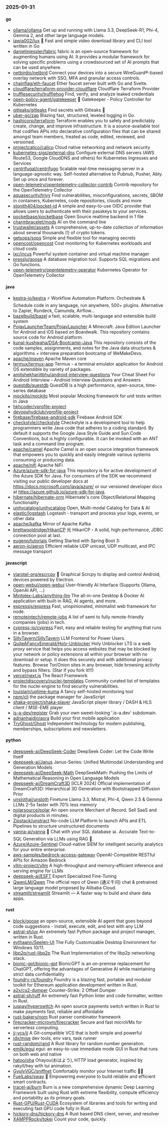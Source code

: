 ### 2025-01-31

#### go
* [ollama/ollama](https://github.com/ollama/ollama) Get up and running with Llama 3.3, DeepSeek-R1, Phi-4, Gemma 2, and other large language models.
* [iawia002/lux](https://github.com/iawia002/lux) 👾 Fast and simple video download library and CLI tool written in Go
* [danielmiessler/fabric](https://github.com/danielmiessler/fabric) fabric is an open-source framework for augmenting humans using AI. It provides a modular framework for solving specific problems using a crowdsourced set of AI prompts that can be used anywhere.
* [netbirdio/netbird](https://github.com/netbirdio/netbird) Connect your devices into a secure WireGuard®-based overlay network with SSO, MFA and granular access controls.
* [chainflag/eth-faucet](https://github.com/chainflag/eth-faucet) Ether faucet server built with Go and Svelte.
* [cloudflare/terraform-provider-cloudflare](https://github.com/cloudflare/terraform-provider-cloudflare) Cloudflare Terraform Provider
* [trufflesecurity/trufflehog](https://github.com/trufflesecurity/trufflehog) Find, verify, and analyze leaked credentials
* [open-policy-agent/gatekeeper](https://github.com/open-policy-agent/gatekeeper) 🐊 Gatekeeper - Policy Controller for Kubernetes
* [gitleaks/gitleaks](https://github.com/gitleaks/gitleaks) Find secrets with Gitleaks 🔑
* [uber-go/zap](https://github.com/uber-go/zap) Blazing fast, structured, leveled logging in Go.
* [hashicorp/terraform](https://github.com/hashicorp/terraform) Terraform enables you to safely and predictably create, change, and improve infrastructure. It is a source-available tool that codifies APIs into declarative configuration files that can be shared amongst team members, treated as code, edited, reviewed, and versioned.
* [projectcalico/calico](https://github.com/projectcalico/calico) Cloud native networking and network security
* [kubernetes-sigs/external-dns](https://github.com/kubernetes-sigs/external-dns) Configure external DNS servers (AWS Route53, Google CloudDNS and others) for Kubernetes Ingresses and Services
* [centrifugal/centrifugo](https://github.com/centrifugal/centrifugo) Scalable real-time messaging server in a language-agnostic way. Self-hosted alternative to Pubnub, Pusher, Ably. Set up once and forever.
* [open-telemetry/opentelemetry-collector-contrib](https://github.com/open-telemetry/opentelemetry-collector-contrib) Contrib repository for the OpenTelemetry Collector
* [aquasecurity/trivy](https://github.com/aquasecurity/trivy) Find vulnerabilities, misconfigurations, secrets, SBOM in containers, Kubernetes, code repositories, clouds and more
* [stonith404/pocket-id](https://github.com/stonith404/pocket-id) A simple and easy-to-use OIDC provider that allows users to authenticate with their passkeys to your services.
* [pocketbase/pocketbase](https://github.com/pocketbase/pocketbase) Open Source realtime backend in 1 file
* [charmbracelet/mods](https://github.com/charmbracelet/mods) AI on the command line
* [trustwallet/assets](https://github.com/trustwallet/assets) A comprehensive, up-to-date collection of information about several thousands (!) of crypto tokens.
* [getsops/sops](https://github.com/getsops/sops) Simple and flexible tool for managing secrets
* [opencost/opencost](https://github.com/opencost/opencost) Cost monitoring for Kubernetes workloads and cloud costs
* [lxc/incus](https://github.com/lxc/incus) Powerful system container and virtual machine manager
* [pressly/goose](https://github.com/pressly/goose) A database migration tool. Supports SQL migrations and Go functions.
* [open-telemetry/opentelemetry-operator](https://github.com/open-telemetry/opentelemetry-operator) Kubernetes Operator for OpenTelemetry Collector

#### java
* [kestra-io/kestra](https://github.com/kestra-io/kestra) ⚡ Workflow Automation Platform. Orchestrate & Schedule code in any language, run anywhere, 500+ plugins. Alternative to Zapier, Rundeck, Camunda, Airflow...
* [bazelbuild/bazel](https://github.com/bazelbuild/bazel) a fast, scalable, multi-language and extensible build system
* [PojavLauncherTeam/PojavLauncher](https://github.com/PojavLauncherTeam/PojavLauncher) A Minecraft: Java Edition Launcher for Android and iOS based on Boardwalk. This repository contains source code for Android platform.
* [kunal-kushwaha/DSA-Bootcamp-Java](https://github.com/kunal-kushwaha/DSA-Bootcamp-Java) This repository consists of the code samples, assignments, and notes for the Java data structures & algorithms + interview preparation bootcamp of WeMakeDevs.
* [apache/maven](https://github.com/apache/maven) Apache Maven core
* [termux/termux-app](https://github.com/termux/termux-app) Termux - a terminal emulator application for Android OS extendible by variety of packages.
* [amitshekhariitbhu/android-interview-questions](https://github.com/amitshekhariitbhu/android-interview-questions) Your Cheat Sheet For Android Interview - Android Interview Questions and Answers
* [questdb/questdb](https://github.com/questdb/questdb) QuestDB is a high performance, open-source, time-series database
* [mockito/mockito](https://github.com/mockito/mockito) Most popular Mocking framework for unit tests written in Java
* [hkhcoder/vprofile-project](https://github.com/hkhcoder/vprofile-project)
* [devopshydclub/vprofile-project](https://github.com/devopshydclub/vprofile-project)
* [firebase/firebase-android-sdk](https://github.com/firebase/firebase-android-sdk) Firebase Android SDK
* [checkstyle/checkstyle](https://github.com/checkstyle/checkstyle) Checkstyle is a development tool to help programmers write Java code that adheres to a coding standard. By default it supports the Google Java Style Guide and Sun Code Conventions, but is highly configurable. It can be invoked with an ANT task and a command line program.
* [apache/camel](https://github.com/apache/camel) Apache Camel is an open source integration framework that empowers you to quickly and easily integrate various systems consuming or producing data.
* [apache/nifi](https://github.com/apache/nifi) Apache NiFi
* [Azure/azure-sdk-for-java](https://github.com/Azure/azure-sdk-for-java) This repository is for active development of the Azure SDK for Java. For consumers of the SDK we recommend visiting our public developer docs at https://docs.microsoft.com/java/azure/ or our versioned developer docs at https://azure.github.io/azure-sdk-for-java.
* [hibernate/hibernate-orm](https://github.com/hibernate/hibernate-orm) Hibernate's core Object/Relational Mapping functionality
* [unitycatalog/unitycatalog](https://github.com/unitycatalog/unitycatalog) Open, Multi-modal Catalog for Data & AI
* [elastic/logstash](https://github.com/elastic/logstash) Logstash - transport and process your logs, events, or other data
* [apache/kafka](https://github.com/apache/kafka) Mirror of Apache Kafka
* [brettwooldridge/HikariCP](https://github.com/brettwooldridge/HikariCP) 光 HikariCP・A solid, high-performance, JDBC connection pool at last.
* [eugenp/tutorials](https://github.com/eugenp/tutorials) Getting Started with Spring Boot 3:
* [aeron-io/aeron](https://github.com/aeron-io/aeron) Efficient reliable UDP unicast, UDP multicast, and IPC message transport

#### javascript
* [viarotel-org/escrcpy](https://github.com/viarotel-org/escrcpy) 📱 Graphical Scrcpy to display and control Android, devices powered by Electron.
* [open-webui/open-webui](https://github.com/open-webui/open-webui) User-friendly AI Interface (Supports Ollama, OpenAI API, ...)
* [Mintplex-Labs/anything-llm](https://github.com/Mintplex-Labs/anything-llm) The all-in-one Desktop & Docker AI application with built-in RAG, AI agents, and more.
* [expressjs/express](https://github.com/expressjs/express) Fast, unopinionated, minimalist web framework for node.
* [remoteintech/remote-jobs](https://github.com/remoteintech/remote-jobs) A list of semi to fully remote-friendly companies (jobs) in tech.
* [cypress-io/cypress](https://github.com/cypress-io/cypress) Fast, easy and reliable testing for anything that runs in a browser.
* [SillyTavern/SillyTavern](https://github.com/SillyTavern/SillyTavern) LLM Frontend for Power Users.
* [QuiteAFancyEmerald/Holy-Unblocker](https://github.com/QuiteAFancyEmerald/Holy-Unblocker) Holy Unblocker LTS is a web proxy service that helps you access websites that may be blocked by your network or policy extensions all within your browser with no download or setup. It does this securely and with additional privacy features. Browse Tor/Onion sites in any browser, hide browsing activity and bypass filters. (Star if you fork it!!!)
* [vercel/next.js](https://github.com/vercel/next.js) The React Framework
* [projectdiscovery/nuclei-templates](https://github.com/projectdiscovery/nuclei-templates) Community curated list of templates for the nuclei engine to find security vulnerabilities.
* [louislam/uptime-kuma](https://github.com/louislam/uptime-kuma) A fancy self-hosted monitoring tool
* [npm/cli](https://github.com/npm/cli) the package manager for JavaScript
* [shaka-project/shaka-player](https://github.com/shaka-project/shaka-player) JavaScript player library / DASH & HLS client / MSE-EME player
* [is-a-dev/register](https://github.com/is-a-dev/register) Grab your own sweet-looking '.is-a.dev' subdomain.
* [adrianhajdin/aora](https://github.com/adrianhajdin/aora) Build your first mobile application
* [TryGhost/Ghost](https://github.com/TryGhost/Ghost) Independent technology for modern publishing, memberships, subscriptions and newsletters.

#### python
* [deepseek-ai/DeepSeek-Coder](https://github.com/deepseek-ai/DeepSeek-Coder) DeepSeek Coder: Let the Code Write Itself
* [deepseek-ai/Janus](https://github.com/deepseek-ai/Janus) Janus-Series: Unified Multimodal Understanding and Generation Models
* [deepseek-ai/DeepSeek-Math](https://github.com/deepseek-ai/DeepSeek-Math) DeepSeekMath: Pushing the Limits of Mathematical Reasoning in Open Language Models
* [deepseek-ai/DreamCraft3D](https://github.com/deepseek-ai/DreamCraft3D) [ICLR 2024] Official implementation of DreamCraft3D: Hierarchical 3D Generation with Bootstrapped Diffusion Prior
* [unslothai/unsloth](https://github.com/unslothai/unsloth) Finetune Llama 3.3, Mistral, Phi-4, Qwen 2.5 & Gemma LLMs 2-5x faster with 70% less memory
* [polarsource/polar](https://github.com/polarsource/polar) An open source Merchant of Record. Sell SaaS and digital products in minutes.
* [Zipstack/unstract](https://github.com/Zipstack/unstract) No-code LLM Platform to launch APIs and ETL Pipelines to structure unstructured documents
* [vanna-ai/vanna](https://github.com/vanna-ai/vanna) 🤖 Chat with your SQL database 📊. Accurate Text-to-SQL Generation via LLMs using RAG 🔄.
* [Azure/Azure-Sentinel](https://github.com/Azure/Azure-Sentinel) Cloud-native SIEM for intelligent security analytics for your entire enterprise.
* [aws-samples/bedrock-access-gateway](https://github.com/aws-samples/bedrock-access-gateway) OpenAI-Compatible RESTful APIs for Amazon Bedrock
* [vllm-project/vllm](https://github.com/vllm-project/vllm) A high-throughput and memory-efficient inference and serving engine for LLMs
* [deepseek-ai/ESFT](https://github.com/deepseek-ai/ESFT) Expert Specialized Fine-Tuning
* [QwenLM/Qwen](https://github.com/QwenLM/Qwen) The official repo of Qwen (通义千问) chat & pretrained large language model proposed by Alibaba Cloud.
* [streamlit/streamlit](https://github.com/streamlit/streamlit) Streamlit — A faster way to build and share data apps.

#### rust
* [block/goose](https://github.com/block/goose) an open-source, extensible AI agent that goes beyond code suggestions - install, execute, edit, and test with any LLM
* [astral-sh/uv](https://github.com/astral-sh/uv) An extremely fast Python package and project manager, written in Rust.
* [eythaann/Seelen-UI](https://github.com/eythaann/Seelen-UI) The Fully Customizable Desktop Environment for Windows 10/11.
* [libp2p/rust-libp2p](https://github.com/libp2p/rust-libp2p) The Rust Implementation of the libp2p networking stack.
* [bionic-gpt/bionic-gpt](https://github.com/bionic-gpt/bionic-gpt) BionicGPT is an on-premise replacement for ChatGPT, offering the advantages of Generative AI while maintaining strict data confidentiality
* [foundry-rs/foundry](https://github.com/foundry-rs/foundry) Foundry is a blazing fast, portable and modular toolkit for Ethereum application development written in Rust.
* [a2x/cs2-dumper](https://github.com/a2x/cs2-dumper) Counter-Strike: 2 Offset Dumper
* [astral-sh/ruff](https://github.com/astral-sh/ruff) An extremely fast Python linter and code formatter, written in Rust.
* [juspay/hyperswitch](https://github.com/juspay/hyperswitch) An open source payments switch written in Rust to make payments fast, reliable and affordable
* [rust-bakery/nom](https://github.com/rust-bakery/nom) Rust parser combinator framework
* [firecracker-microvm/firecracker](https://github.com/firecracker-microvm/firecracker) Secure and fast microVMs for serverless computing.
* [jj-vcs/jj](https://github.com/jj-vcs/jj) A Git-compatible VCS that is both simple and powerful
* [jdx/mise](https://github.com/jdx/mise) dev tools, env vars, task runner
* [rust-random/rand](https://github.com/rust-random/rand) A Rust library for random number generation.
* [emilk/egui](https://github.com/emilk/egui) egui: an easy-to-use immediate mode GUI in Rust that runs on both web and native
* [hatoo/oha](https://github.com/hatoo/oha) Ohayou(おはよう), HTTP load generator, inspired by rakyll/hey with tui animation.
* [GyulyVGC/sniffnet](https://github.com/GyulyVGC/sniffnet) Comfortably monitor your Internet traffic 🕵️‍♂️
* [FuelLabs/sway](https://github.com/FuelLabs/sway) 🌴 Empowering everyone to build reliable and efficient smart contracts.
* [tracel-ai/burn](https://github.com/tracel-ai/burn) Burn is a new comprehensive dynamic Deep Learning Framework built using Rust with extreme flexibility, compute efficiency and portability as its primary goals.
* [Rust-GPU/Rust-CUDA](https://github.com/Rust-GPU/Rust-CUDA) Ecosystem of libraries and tools for writing and executing fast GPU code fully in Rust.
* [hickory-dns/hickory-dns](https://github.com/hickory-dns/hickory-dns) A Rust based DNS client, server, and resolver
* [XAMPPRocky/tokei](https://github.com/XAMPPRocky/tokei) Count your code, quickly.
